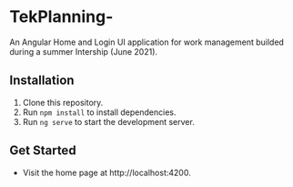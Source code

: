 # TekPlanning-

An Angular Home and Login UI application for work management builded during a summer Intership (June 2021).

## Installation
1. Clone this repository.
2. Run `npm install` to install dependencies.
3. Run `ng serve` to start the development server.

## Get Started
- Visit the home page at http://localhost:4200.


